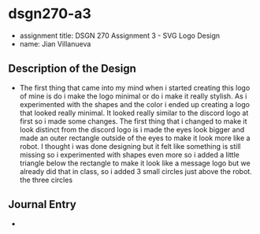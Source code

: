 # dsgn270-a3
- assignment title: DSGN 270 Assignment 3 - SVG Logo Design
- name: Jian Villanueva

## Description of the Design
- The first thing that came into my mind when i started creating this logo of mine is do i make the logo minimal or do i make it really stylish. As i experimented with the shapes and the color i ended up creating a logo that looked really minimal. It looked really similar to the discord logo at first so i made some changes. The first thing that i changed to make it look distinct from the discord logo is i made the eyes look bigger and made an outer rectangle outside of the eyes to make it look more like a robot. I thought i was done designing but it felt like something is still missing so i experimented with shapes even more so i added a little triangle below the rectangle to make it look like a message logo but we already did that in class, so i added 3 small circles just above the robot. the three circles 

## Journal Entry
- 

